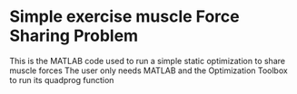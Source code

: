 # Simple exercise muscle Force Sharing Problem
This is the MATLAB code used to run a simple static optimization to share muscle forces
The user only needs MATLAB and the Optimization Toolbox to run its quadprog function
